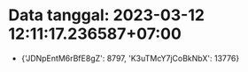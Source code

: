 # Data tanggal: 2023-03-12 12:11:17.236587+07:00

* {'JDNpEntM6rBfE8gZ': 8797, 'K3uTMcY7jCoBkNbX': 13776}
